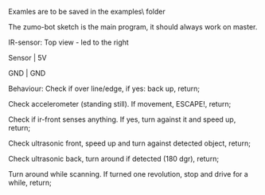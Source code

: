 Examles are to be saved in the examples\ folder

The zumo-bot sketch is the main program, it should always work on master.

IR-sensor:
Top view - led to the right

Sensor | 5V

GND | GND


Behaviour:
Check if over line/edge, if yes: back up, return;

Check accelerometer (standing still). If movement, ESCAPE!, return;

Check if ir-front senses anything. If yes, turn against it and speed up, return;

Check ultrasonic front, speed up and turn against detected object, return;

Check ultrasonic back, turn around if detected (180 dgr), return;

Turn around while scanning. If turned one revolution, stop and drive for a while, return;
